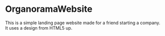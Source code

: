 # OrganoramaWebsite

This is a simple landing page website made for a friend starting a company. It uses a design from HTML5 up.
